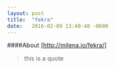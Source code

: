 ```yaml
---
layout: post
title:  "fekra"
date:   2016-02-09 13:49:48 -0600
---
```

####About
[http://milena.io/fekra/]

>this is
>a quote


[http://milena.io/fekra/]: http://milena.io/fekra/